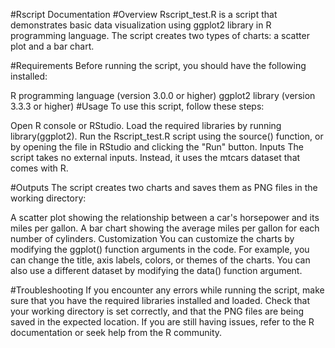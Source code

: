 #Rscript Documentation
#Overview
Rscript_test.R is a script that demonstrates basic data visualization using ggplot2 library in R programming language. The script creates two types of charts: a scatter plot and a bar chart.

#Requirements
Before running the script, you should have the following installed:

R programming language (version 3.0.0 or higher)
ggplot2 library (version 3.3.3 or higher)
#Usage
To use this script, follow these steps:

Open R console or RStudio.
Load the required libraries by running library(ggplot2).
Run the Rscript_test.R script using the source() function, or by opening the file in RStudio and clicking the "Run" button.
Inputs
The script takes no external inputs. Instead, it uses the mtcars dataset that comes with R.

#Outputs
The script creates two charts and saves them as PNG files in the working directory:

A scatter plot showing the relationship between a car's horsepower and its miles per gallon.
A bar chart showing the average miles per gallon for each number of cylinders.
Customization
You can customize the charts by modifying the ggplot() function arguments in the code. For example, you can change the title, axis labels, colors, or themes of the charts. You can also use a different dataset by modifying the data() function argument.

#Troubleshooting
If you encounter any errors while running the script, make sure that you have the required libraries installed and loaded. Check that your working directory is set correctly, and that the PNG files are being saved in the expected location. If you are still having issues, refer to the R documentation or seek help from the R community.
